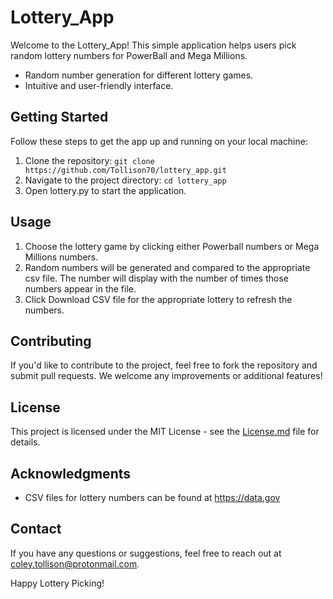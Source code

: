 # Lottery_App

Welcome to the Lottery_App! This simple application helps users pick random lottery numbers for PowerBall and Mega Millions.

- Random number generation for different lottery games.
- Intuitive and user-friendly interface.

## Getting Started

Follow these steps to get the app up and running on your local machine:

1. Clone the repository: `git clone https://github.com/Tollison70/lottery_app.git`
2. Navigate to the project directory: `cd lottery_app`
3. Open lottery.py to start the application.

## Usage

1. Choose the lottery game by clicking either Powerball numbers or Mega Millions numbers.
2. Random numbers will be generated and compared to the appropriate csv file. The number will display with the number of times those numbers appear in the file.
3. Click Download CSV file for the appropriate lottery to refresh the numbers. 
## Contributing

If you'd like to contribute to the project, feel free to fork the repository and submit pull requests. We welcome any improvements or additional features!

## License

This project is licensed under the MIT License - see the [License.md](License.md) file for details.

## Acknowledgments

- CSV files for lottery numbers can be found at https://data.gov

## Contact

If you have any questions or suggestions, feel free to reach out at coley.tollison@protonmail.com.

Happy Lottery Picking!
